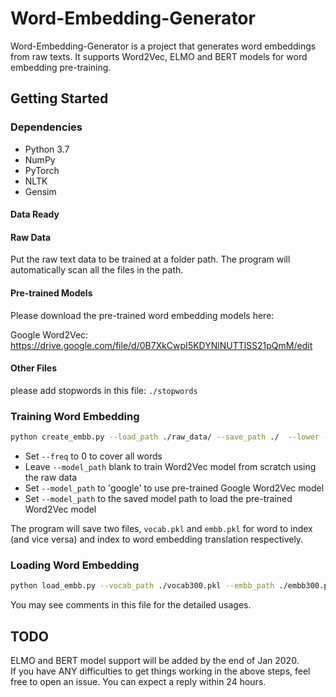 # Word-Embedding-Generator

Word-Embedding-Generator is a project that generates word embeddings from raw texts. It supports Word2Vec, ELMO and BERT models for word embedding pre-training.

## Getting Started
### Dependencies
-   Python 3.7
-   NumPy
-   PyTorch
-   NLTK
-   Gensim
#### Data Ready
#### Raw Data
Put the raw text data to be trained at a folder path. The program will automatically scan all the files in the path.

#### Pre-trained Models

Please download the pre-trained word embedding models here:

Google Word2Vec: https://drive.google.com/file/d/0B7XkCwpI5KDYNlNUTTlSS21pQmM/edit

#### Other Files

please add stopwords in this file: `./stopwords` 

### Training Word Embedding

```bash
python create_embb.py --load_path ./raw_data/ --save_path ./  --lower --freq 1 --dim 300 --model_path ./word2vec.model
```
- Set `--freq` to 0 to cover all words
- Leave `--model_path` blank to train Word2Vec model from scratch using the raw data
- Set `--model_path` to 'google' to use pre-trained Google Word2Vec model 
- Set `--model_path` to the saved model path to load the pre-trained Word2Vec model 

The program will save two files, `vocab.pkl` and `embb.pkl` for word to index (and vice versa) and index to word embedding translation respectively.

### Loading Word Embedding

```bash
python load_embb.py --vocab_path ./vocab300.pkl --embb_path ./embb300.pkl
```
You may see comments in this file for the detailed usages.

## TODO
ELMO and BERT model support will be added by the end of Jan 2020. <br>
If you have ANY difficulties to get things working in the above steps, feel free to open an issue. You can expect a reply within 24 hours.
